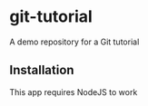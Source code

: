 # git-tutorial
A demo repository for a Git tutorial

## Installation
This app requires NodeJS to work

